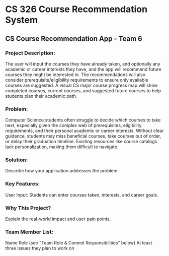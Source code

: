 # CS 326 Course Recommendation System

## CS Course Recommendation App - Team 6

### Project Description:
The user will input the courses they have already taken, and optionally any academic or career interests they have, and the app will recommend future courses they might be interested in.
The recommendations will also consider prerequisite/eligibility requirements to ensure only available courses are suggested.
A visual CS major course progress map will show completed courses, current courses, and suggested future courses to help students plan their academic path.
 
### Problem: 
Computer Science students often struggle to decide which courses to take next, especially given the complex web of prerequisites, eligibility requirements, and their personal academic or career interests.
Without clear guidance, students may miss beneficial courses, take courses out of order, or delay their graduation timeline. Existing resources like course catalogs lack personalization, making them difficult to navigate.


### Solution: 
Describe how your application addresses the problem.

### Key Features: 
User Input:
Students can enter courses taken, interests, and career goals.

### Why This Project? 
Explain the real-world impact and user pain points.

### Team Member List:
Name
Role (see "Team Role & Commit Responsibilities" below)
At least three Issues they plan to work on
